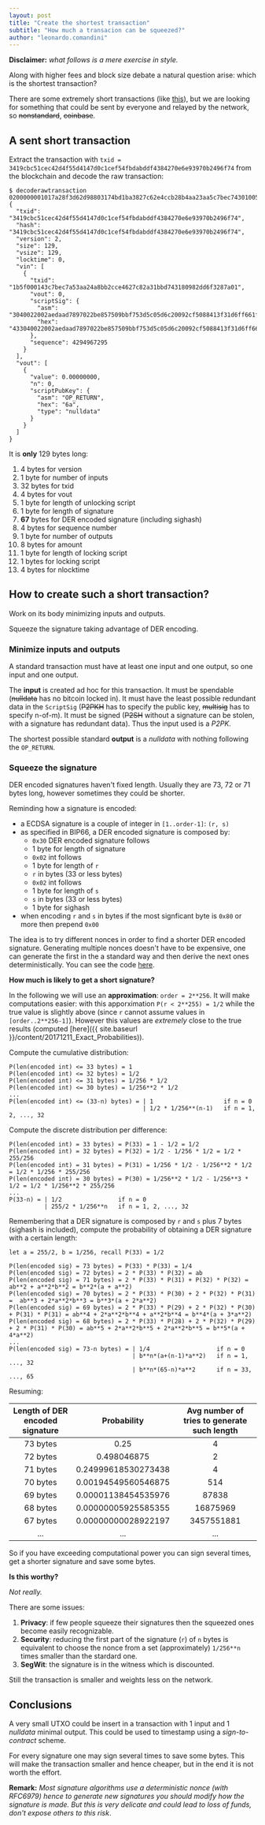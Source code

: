 ```yaml
---
layout: post
title: "Create the shortest transaction"
subtitle: "How much a transacion can be squeezed?"
author: "leonardo.comandini"
---
```



**Disclaimer:** *what follows is a mere exercise in style.*

Along with higher fees and block size debate a natural question arise: which is the shortest transaction?

There are some extremely short transactions (like [this](http://yogh.io/#tx:id:f21b099d67070a7639d384f30e9b139bab58c27e47368a2d8152f05c14e187b7)), but we are looking for something that could be sent by everyone and relayed by the network, so ~~nonstandard~~, ~~coinbase~~.

## A sent short transaction

Extract the transaction with `txid = 3419cbc51cec42d4f55d4147d0c1cef54fbdabddf4384270e6e93970b2496f74` from the blockchain and decode the raw transaction:

```
$ decoderawtransaction 0200000001017a28f3d62d98803174bd1ba3827c62e4ccb28b4aa23aa5c7bec74301005f1b0000000044433040022002aedaad7897022be857509bbf753d5c05d6c20092cf5088413f31d6ff661f0b021c57e00a637102d8223360b6797d0bb33c2dfc4504c30d0c4ced29ddb301ffffffff010000000000000000016a00000000
{
  "txid": "3419cbc51cec42d4f55d4147d0c1cef54fbdabddf4384270e6e93970b2496f74",
  "hash": "3419cbc51cec42d4f55d4147d0c1cef54fbdabddf4384270e6e93970b2496f74",
  "version": 2,
  "size": 129,
  "vsize": 129,
  "locktime": 0,
  "vin": [
    {
      "txid": "1b5f000143c7bec7a53aa24a8bb2cce4627c82a31bbd743180982dd6f3287a01",
      "vout": 0,
      "scriptSig": {
        "asm": "3040022002aedaad7897022be857509bbf753d5c05d6c20092cf5088413f31d6ff661f0b021c57e00a637102d8223360b6797d0bb33c2dfc4504c30d0c4ced29ddb3[ALL]",
        "hex": "433040022002aedaad7897022be857509bbf753d5c05d6c20092cf5088413f31d6ff661f0b021c57e00a637102d8223360b6797d0bb33c2dfc4504c30d0c4ced29ddb301"
      },
      "sequence": 4294967295
    }
  ],
  "vout": [
    {
      "value": 0.00000000,
      "n": 0,
      "scriptPubKey": {
        "asm": "OP_RETURN",
        "hex": "6a",
        "type": "nulldata"
      }
    }
  ]
}
```

It is **only** 129 bytes long:

1. 4 bytes for version
2. 1 byte for number of inputs
3. 32 bytes for txid
4. 4 bytes for vout
5. 1 byte for length of unlocking script
6. 1 byte for length of signature
7. __67__ bytes for DER encoded signature (including sighash)
8. 4 bytes for sequence number
9. 1 byte for number of outputs
10. 8 bytes for amount
11. 1 byte for length of locking script
12. 1 bytes for locking script
13. 4 bytes for nlocktime

## How to create such a short transaction?

Work on its body minimizing inputs and outputs.

Squeeze the signature taking advantage of DER encoding.

### Minimize inputs and outputs

A standard transaction must have at least one input and one output, so one input and one output.

The **input** is created ad hoc for this transaction. It must be spendable (~~nulldata~~ has no bitcoin locked in). It must have the least possible redundant data in the `ScriptSig` (~~P2PKH~~ has to specify the public key, ~~multisig~~ has to specify n-of-m). It must be signed (~~P2SH~~ without a signature can be stolen, with a signature has redundant data). Thus the input used is a *P2PK*.

The shortest possible standard **output** is a *nulldata* with nothing following the `OP_RETURN`.

### Squeeze the signature

DER encoded signatures haven't fixed length. Usually they are 73, 72 or 71 bytes long, however sometimes they could be shorter. 

Reminding how a signature is encoded:

- a ECDSA signature is a couple of integer in `[1..order-1]`: `(r, s)`
- as specified in BIP66, a DER encoded signature is composed by:
	- `0x30` DER encoded signature follows
	- 1 byte for length of signature
	- `0x02` int follows
	- 1 byte for length of `r`
	- `r` in bytes (33 or less bytes)
	- `0x02` int follows
	- 1 byte for length of `s`
	- `s` in bytes (33 or less bytes)
	- 1 byte for sighash
- when encoding `r` and `s` in bytes if the most signficant byte is `0x80` or more then prepend `0x00`

The idea is to try different nonces in order to find a shorter DER encoded signature.
Generating multiple nonces doesn't have to be expensive, one can generate the first in the a standard way and then derive the next ones deterministically. You can see the code [here](https://github.com/RCasatta/small-signatures).

**How much is likely to get a short signature?**

In the following we will use an **approximation**: `order = 2**256`. It will make computations easier: with this apporximation `P(r < 2**255) = 1/2` while the true value is slightly above (since `r` cannot assume values in `[order..2**256-1]`).
However this values are *extremely* close to the true results (computed [here]({{ site.baseurl }}/content/20171211_Exact_Probabilities)).

Compute the cumulative distribution:
```
P(len(encoded int) <= 33 bytes) = 1
P(len(encoded int) <= 32 bytes) = 1/2
P(len(encoded int) <= 31 bytes) = 1/256 * 1/2
P(len(encoded int) <= 30 bytes) = 1/256**2 * 1/2
...
P(len(encoded int) <= (33-n) bytes) = | 1                    if n = 0
                                      | 1/2 * 1/256**(n-1)   if n = 1, 2, ..., 32
```

Compute the discrete distribution per difference:
```
P(len(encoded int) = 33 bytes) = P(33) = 1 - 1/2 = 1/2
P(len(encoded int) = 32 bytes) = P(32) = 1/2 - 1/256 * 1/2 = 1/2 * 255/256
P(len(encoded int) = 31 bytes) = P(31) = 1/256 * 1/2 - 1/256**2 * 1/2 = 1/2 * 1/256 * 255/256
P(len(encoded int) = 30 bytes) = P(30) = 1/256**2 * 1/2 - 1/256**3 * 1/2 = 1/2 * 1/256**2 * 255/256
...
P(33-n) = | 1/2                if n = 0
          | 255/2 * 1/256**n   if n = 1, 2, ..., 32
```

Remembering that a DER signature is composed by `r` and `s` plus 7 bytes (sighash is included), compute the probability of obtaining a DER signature with a certain length:
```
let a = 255/2, b = 1/256, recall P(33) = 1/2

P(len(encoded sig) = 73 bytes) = P(33) * P(33) = 1/4
P(len(encoded sig) = 72 bytes) = 2 * P(33) * P(32) = ab
P(len(encoded sig) = 71 bytes) = 2 * P(33) * P(31) + P(32) * P(32) = ab**2 + a**2*b**2 = b**2*(a + a**2)
P(len(encoded sig) = 70 bytes) = 2 * P(33) * P(30) + 2 * P(32) * P(31) =  ab**3 + 2*a**2*b**3 = b**3*(a + 2*a**2)
P(len(encoded sig) = 69 bytes) = 2 * P(33) * P(29) + 2 * P(32) * P(30) + P(31) * P(31) = ab**4 + 2*a**2*b**4 + a**2*b**4 = b**4*(a + 3*a**2)
P(len(encoded sig) = 68 bytes) = 2 * P(33) * P(28) + 2 * P(32) * P(29) + 2 * P(31) * P(30) = ab**5 + 2*a**2*b**5 + 2*a**2*b**5 = b**5*(a + 4*a**2)
...
P(len(encoded sig) = 73-n bytes) = | 1/4                   if n = 0
                                   | b**n*(a+(n-1)*a**2)   if n = 1,  ..., 32
                                   | b**n*(65-n)*a**2      if n = 33, ..., 65
```

Resuming:

| Length of DER encoded signature | Probability | Avg number of tries to generate such length |
| :---: | :---: | :---: |
| 73 bytes | 0.25 | 4 |
| 72 bytes | 0.498046875 | 2 |
| 71 bytes | 0.24999618530273438 | 4 |
| 70 bytes | 0.00194549560546875 | 514 |
| 69 bytes | 0.00001138454535976 | 87838 |
| 68 bytes | 0.00000005925585355 | 16875969 |
| 67 bytes | 0.00000000028922197 | 3457551881 |
| ... | ... | ... |

So if you have exceeding computational power you can sign several times, get a shorter signature and save some bytes.

**Is this worthy?**

*Not really.* 

There are some issues:

1. **Privacy**: if few people squeeze their signatures then the squeezed ones become easily recognizable.
2. **Security**: reducing the first part of the signature (`r`) of `n` bytes is equivalent to choose the nonce from a set (approximately) `1/256**n` times smaller than the stardard one.
3. **SegWit**: the signature is in the witness which is discounted.

Still the transaction is smaller and weights less on the network.

## Conclusions

A very small UTXO could be insert in a transaction with 1 input and 1 *nulldata* minimal output. This could be used to timestamp using a *sign-to-contract* scheme.

For every signature one may sign several times to save some bytes. This will make the transaction smaller and hence cheaper, but in the end it is not worth the effort.

**Remark:** *Most signature algorithms use a deterministic nonce (with RFC6979) hence to generate new signatures you should modify how the signature is made. But this is very delicate and could lead to loss of funds, don't expose others to this risk*.










